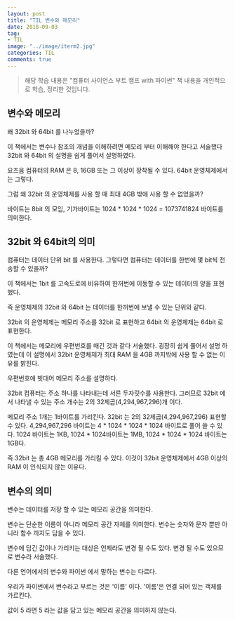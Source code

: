 ```yaml
---
layout: post
title: "TIL 변수와 매모리"
date: 2018-09-03
tag:
- TIL
image: "../image/iterm2.jpg"
categories: TIL
comments: true
---
```


> 해당 학습 내용은 "컴퓨터 사이언스 부트 캠프 with 파이썬" 책 내용을 개인적으로 학습, 정리한 것입니다.

## 변수와 메모리

왜 32bit 와 64bit 를 나누었을까?

이 책에서는 변수나 참조의 개념을 이해하려면 메모리 부터 이해해야 한다고 서술했다 32bit 와 64bit 의 설명을 쉽게 풀어서 설명하였다.

요즈음 컴퓨터의 RAM 은 8, 16GB 또는 그 이상이 장착될 수 있다. 64bit 운영체제에서는 그렇다.

그럼 왜 32bit 의 운영체제를 사용 할 때 최대 4GB 밖에 사용 할 수 없었을까?

바이트는 8bit 의 모임, 기가바이트는 1024 * 1024 * 1024 = 1073741824 바이트를 의미한다.

## 32bit 와 64bit의 의미

컴퓨터는 데이터 단위 bit 를 사용한다. 그렇다면 컴퓨터는 데이터를 한번에 몇 bit씩 전송할 수 있을까?

이 책에서는 1bit 를 고속도로에 비유하여 한꺼번에 이동할 수 있는 데이터의 양을 표현했다.

즉 운영체제의 32bit 와 64bit 는 데이터를 한꺼번에 보낼 수 있는 단위와 같다.

32bit 의 운영체제는 메모리 주소를 32bit 로 표현하고 64bit 의 운영체제는 64bit 로 표현한다.

이 책에서는 메모리에 우편번호를 매긴 것과 같다 서술했다. 굉장히 쉽게 풀어서 설명 하였는데 이 설명에서 32bit 운영체제가 최대 RAM 을 4GB 까지밖에 사용 할 수 없는 이유를 밝힌다.

우편번호에 빗대어 메모리 주소를 설명하다.

32bit 컴퓨터는 주소 하나를 나타내는데 서른 두자릿수를 사용한다. 그러므로 32bit 에서 나타낼 수 있는 주소 개수는 2의 32제곱(4,294,967,296)개 이다.

메모리 주소 1개는 1바이트를 가리킨다. 32bit 는 2의 32제곱(4,294,967,296) 표현할 수 있다. 4,294,967,296 바이트는 4 * 1024 * 1024 * 1024 바이트로 풀어 쓸 수 있다. 1024 바이트는 1KB, 1024 * 1024바이트는 1MB, 1024 * 1024 * 1024 바이트는 1GB다.

즉 32bit 는 총 4GB 메모리를 가리킬 수 있다. 이것이 32bit 운영체제에서 4GB 이상의 RAM 이 인식되지 않는 이유다.

## 변수의 의미

변수는 데이터를 저장 할 수 있는 메모리 공간을 의미한다.

변수는 단순한 이름이 아니라 메모리 공간 자체를 의미한다. 변수는 숫자와 문자 뿐만 아니라 함수 까지도 담을 수 있다.

변수에 담긴 값이나 가리키는 대상은 언제라도 변경 될 수도 있다. 변경 될 수도 있으므로 변수라 서술했다.

다른 언어에서의 변수와 파이썬 에서 말하는 변수는 다르다.

우리가 파이썬에서 변수라고 부르는 것은 '이름' 이다. '이름'은 연결 되어 있는 객체를 가르킨다.

값이 5 라면 5 라는 값을 담고 있는 메모리 공간을 의미하지 않는다.
